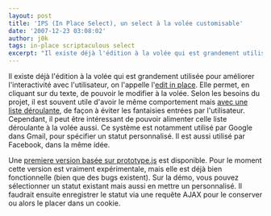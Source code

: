 ```yaml
---
layout: post
title: 'IPS (In Place Select), un select à la volée customisable'
date: '2007-12-23 03:08:02'
author: j0k
tags: in-place scriptaculous select
excerpt: "Il existe déjà l'édition à la volée qui est grandement utilisée pour améliorer l'interactivité avec l'utilisateur, on l'appelle l'[edit in place](http://www.j0k3r.net/ajax-edition-a-la-volee-en-ajax-edit-in-place-5.html). Elle permet, en cliquant sur du texte, de pouvoir le modifier à la volée.     \nSelon les besoins du projet, il est souvent utile d'avoir      …"
---
```


Il existe déjà l'édition à la volée qui est grandement utilisée pour améliorer l'interactivité avec l'utilisateur, on l'appelle l'[edit in place](http://www.j0k3r.net/ajax-edition-a-la-volee-en-ajax-edit-in-place-5.html). Elle permet, en cliquant sur du texte, de pouvoir le modifier à la volée.
Selon les besoins du projet, il est souvent utile d'avoir le même comportement mais [avec une liste déroulante](http://wiki.script.aculo.us/scriptaculous/show/InPlaceSelect), de façon à éviter les fantaisies entrées par l'utilisateur. Cependant, il peut être intéressant de pouvoir alimenter celle liste déroulante à la volée aussi.   Ce système est notamment utilisé par Google dans Gmail, pour spécifier un statut personnalisé. Il est aussi utilisé par Facebook, dans la même idée.

Une [premiere version basée sur prototype.js](http://yura.thinkweb2.com/playground/in-place-select/) est disponible. Pour le moment cette version est vraiment expérimentale, mais elle est déjà bien fonctionnelle (bien que des bugs existent).   Sur la démo, vous pouvez sélectionner un statut existant mais aussi en mettre un personnalisé.   Il faudrait ensuite enregistrer le statut via une requête AJAX pour le conserver ou alors le placer dans un cookie.
